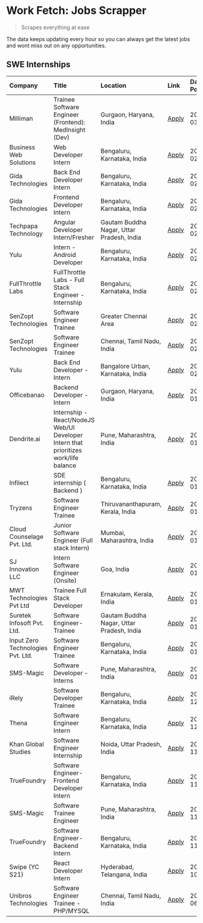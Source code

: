# Work Fetch: Jobs Scrapper
> Scrapes everything at ease

The data keeps updating every hour so you can always get the latest jobs and wont miss out on any opportunities.

## SWE Internships
<!--START_SECTION:workfetch-->
| Company                           | Title                                                                                | Location                                  | Link                                                                                                                                                                                                                                                                                                       | Date Posted   |
|:----------------------------------|:-------------------------------------------------------------------------------------|:------------------------------------------|:-----------------------------------------------------------------------------------------------------------------------------------------------------------------------------------------------------------------------------------------------------------------------------------------------------------|:--------------|
| Milliman                          | Trainee Software Engineer (Frontend): MedInsight (Dev)                               | Gurgaon, Haryana, India                   | [Apply](https://in.linkedin.com/jobs/view/trainee-software-engineer-frontend-medinsight-dev-at-milliman-3792874280?refId=grjkX3255YeEj3uExctGIA%3D%3D&trackingId=GHAkCY9piTil%2Bnnx3lL9Zw%3D%3D&position=3&pageNum=0&trk=public_jobs_jserp-result_search-card)                                             | 2024-03-01    |
| Business Web Solutions            | Web Developer Intern                                                                 | Bengaluru, Karnataka, India               | [Apply](https://in.linkedin.com/jobs/view/web-developer-intern-at-business-web-solutions-3839906144?refId=grjkX3255YeEj3uExctGIA%3D%3D&trackingId=Ux%2B879mXNy1%2FXufVcWkD5A%3D%3D&position=16&pageNum=0&trk=public_jobs_jserp-result_search-card)                                                         | 2024-02-26    |
| Gida Technologies                 | Back End Developer Intern                                                            | Bengaluru, Karnataka, India               | [Apply](https://in.linkedin.com/jobs/view/back-end-developer-intern-at-gida-technologies-3836849295?refId=BQrOvpL1eV3f6q%2BrPjbQgQ%3D%3D&trackingId=pYk7EjuoxXElOTXRj9O8mw%3D%3D&position=25&pageNum=1&trk=public_jobs_jserp-result_search-card)                                                           | 2024-02-23    |
| Gida Technologies                 | Frontend Developer Intern                                                            | Bengaluru, Karnataka, India               | [Apply](https://in.linkedin.com/jobs/view/frontend-developer-intern-at-gida-technologies-3836040945?refId=grjkX3255YeEj3uExctGIA%3D%3D&trackingId=yDJp0pDTK4PxnJznevchww%3D%3D&position=15&pageNum=0&trk=public_jobs_jserp-result_search-card)                                                             | 2024-02-21    |
| Techpapa Technology               | Angular Developer Intern/Fresher                                                     | Gautam Buddha Nagar, Uttar Pradesh, India | [Apply](https://in.linkedin.com/jobs/view/angular-developer-intern-fresher-at-techpapa-technology-3834305862?refId=BQrOvpL1eV3f6q%2BrPjbQgQ%3D%3D&trackingId=X9IHLXsfe%2FQk5DXmN4PnUg%3D%3D&position=24&pageNum=1&trk=public_jobs_jserp-result_search-card)                                                | 2024-02-20    |
| Yulu                              | Intern - Android Developer                                                           | Bengaluru, Karnataka, India               | [Apply](https://in.linkedin.com/jobs/view/intern-android-developer-at-yulu-3834459982?refId=BQrOvpL1eV3f6q%2BrPjbQgQ%3D%3D&trackingId=q%2BlTUDu6bC36VidO1uopng%3D%3D&position=22&pageNum=1&trk=public_jobs_jserp-result_search-card)                                                                       | 2024-02-19    |
| FullThrottle Labs                 | FullThrottle Labs - Full Stack Engineer - Internship                                 | Bengaluru, Karnataka, India               | [Apply](https://in.linkedin.com/jobs/view/fullthrottle-labs-full-stack-engineer-internship-at-fullthrottle-labs-3829636016?refId=BQrOvpL1eV3f6q%2BrPjbQgQ%3D%3D&trackingId=Q4y9sTqaO6JIEFwO189KsA%3D%3D&position=23&pageNum=1&trk=public_jobs_jserp-result_search-card)                                    | 2024-02-17    |
| SenZopt Technologies              | Software Engineer Trainee                                                            | Greater Chennai Area                      | [Apply](https://in.linkedin.com/jobs/view/software-engineer-trainee-at-senzopt-technologies-3827688781?refId=BQrOvpL1eV3f6q%2BrPjbQgQ%3D%3D&trackingId=zvmsVdixpLbxPvq3UedYPA%3D%3D&position=7&pageNum=1&trk=public_jobs_jserp-result_search-card)                                                         | 2024-02-12    |
| SenZopt Technologies              | Software Engineer Trainee                                                            | Chennai, Tamil Nadu, India                | [Apply](https://in.linkedin.com/jobs/view/software-engineer-trainee-at-senzopt-technologies-3827686880?refId=BQrOvpL1eV3f6q%2BrPjbQgQ%3D%3D&trackingId=m88tmitlYEMUkedMXkKEwg%3D%3D&position=17&pageNum=1&trk=public_jobs_jserp-result_search-card)                                                        | 2024-02-12    |
| Yulu                              | Back End Developer - Intern                                                          | Bangalore Urban, Karnataka, India         | [Apply](https://in.linkedin.com/jobs/view/back-end-developer-intern-at-yulu-3821682220?refId=grjkX3255YeEj3uExctGIA%3D%3D&trackingId=ZGadLIXXQiF3hqjvhfNkMA%3D%3D&position=7&pageNum=0&trk=public_jobs_jserp-result_search-card)                                                                           | 2024-02-04    |
| Officebanao                       | Backend Developer - Intern                                                           | Gurgaon, Haryana, India                   | [Apply](https://in.linkedin.com/jobs/view/backend-developer-intern-at-officebanao-3814263731?refId=grjkX3255YeEj3uExctGIA%3D%3D&trackingId=Kxl6wiFOmDs1ea4xOIwXpQ%3D%3D&position=21&pageNum=0&trk=public_jobs_jserp-result_search-card)                                                                    | 2024-01-31    |
| Dendrite.ai                       | Internship - React/NodeJS Web/UI Developer Intern that prioritizes work/life balance | Pune, Maharashtra, India                  | [Apply](https://in.linkedin.com/jobs/view/internship-react-nodejs-web-ui-developer-intern-that-prioritizes-work-life-balance-at-dendrite-ai-3818948068?refId=BQrOvpL1eV3f6q%2BrPjbQgQ%3D%3D&trackingId=%2BVMD%2BJgFVHeMS%2BP7SZ%2BHlg%3D%3D&position=4&pageNum=1&trk=public_jobs_jserp-result_search-card) | 2024-01-31    |
| Infilect                          | SDE internship ( Backend )                                                           | Bengaluru, Karnataka, India               | [Apply](https://in.linkedin.com/jobs/view/sde-internship-backend-at-infilect-3815120558?refId=grjkX3255YeEj3uExctGIA%3D%3D&trackingId=61TfFFjG4ncCpXEwWP4XKQ%3D%3D&position=23&pageNum=0&trk=public_jobs_jserp-result_search-card)                                                                         | 2024-01-25    |
| Tryzens                           | Software Engineer Trainee                                                            | Thiruvananthapuram, Kerala, India         | [Apply](https://in.linkedin.com/jobs/view/software-engineer-trainee-at-tryzens-3809363491?refId=BQrOvpL1eV3f6q%2BrPjbQgQ%3D%3D&trackingId=gw38xAolawNeOMeYNlkCkg%3D%3D&position=11&pageNum=1&trk=public_jobs_jserp-result_search-card)                                                                     | 2024-01-18    |
| Cloud Counselage Pvt. Ltd.        | Junior Software Engineer (Full stack Intern)                                         | Mumbai, Maharashtra, India                | [Apply](https://in.linkedin.com/jobs/view/junior-software-engineer-full-stack-intern-at-cloud-counselage-pvt-ltd-3803132814?refId=grjkX3255YeEj3uExctGIA%3D%3D&trackingId=6DS5vHsryaXPCFP36FnWEA%3D%3D&position=24&pageNum=0&trk=public_jobs_jserp-result_search-card)                                     | 2024-01-11    |
| SJ Innovation LLC                 | Intern Software Engineer (Onsite)                                                    | Goa, India                                | [Apply](https://in.linkedin.com/jobs/view/intern-software-engineer-onsite-at-sj-innovation-llc-3799959011?refId=BQrOvpL1eV3f6q%2BrPjbQgQ%3D%3D&trackingId=es2L2cTiYOWIDP5N3gwjZA%3D%3D&position=14&pageNum=1&trk=public_jobs_jserp-result_search-card)                                                     | 2024-01-11    |
| MWT Technologies Pvt Ltd          | Trainee Full Stack Developer                                                         | Ernakulam, Kerala, India                  | [Apply](https://in.linkedin.com/jobs/view/trainee-full-stack-developer-at-mwt-technologies-pvt-ltd-3800921715?refId=grjkX3255YeEj3uExctGIA%3D%3D&trackingId=IU8U3SVigsdK%2BUQVbSJ0yg%3D%3D&position=5&pageNum=0&trk=public_jobs_jserp-result_search-card)                                                  | 2024-01-09    |
| Suretek Infosoft Pvt. Ltd.        | Software Engineer-Trainee                                                            | Gautam Buddha Nagar, Uttar Pradesh, India | [Apply](https://in.linkedin.com/jobs/view/software-engineer-trainee-at-suretek-infosoft-pvt-ltd-3800934643?refId=grjkX3255YeEj3uExctGIA%3D%3D&trackingId=y%2FchnvyGYkHaVMIZPH7d3Q%3D%3D&position=19&pageNum=0&trk=public_jobs_jserp-result_search-card)                                                    | 2024-01-09    |
| Input Zero Technologies Pvt. Ltd. | Software Engineer Trainee                                                            | Bengaluru, Karnataka, India               | [Apply](https://in.linkedin.com/jobs/view/software-engineer-trainee-at-input-zero-technologies-pvt-ltd-3800927643?refId=BQrOvpL1eV3f6q%2BrPjbQgQ%3D%3D&trackingId=xvP8MGQAPRZzqbdCunu4Eg%3D%3D&position=5&pageNum=1&trk=public_jobs_jserp-result_search-card)                                              | 2024-01-09    |
| SMS-Magic                         | Software Developer -Interns                                                          | Pune, Maharashtra, India                  | [Apply](https://in.linkedin.com/jobs/view/software-developer-interns-at-sms-magic-3799485343?refId=BQrOvpL1eV3f6q%2BrPjbQgQ%3D%3D&trackingId=Ii2yDx0Ngdz%2FdHLW5ClRww%3D%3D&position=8&pageNum=1&trk=public_jobs_jserp-result_search-card)                                                                 | 2024-01-05    |
| iRely                             | Software Developer Trainee                                                           | Bengaluru, Karnataka, India               | [Apply](https://in.linkedin.com/jobs/view/software-developer-trainee-at-irely-3801577534?refId=grjkX3255YeEj3uExctGIA%3D%3D&trackingId=pLiXnMFNYpXFp6pXv4M7EQ%3D%3D&position=10&pageNum=0&trk=public_jobs_jserp-result_search-card)                                                                        | 2023-12-22    |
| Thena                             | Software Engineer Intern                                                             | Bengaluru, Karnataka, India               | [Apply](https://in.linkedin.com/jobs/view/software-engineer-intern-at-thena-3778731751?refId=grjkX3255YeEj3uExctGIA%3D%3D&trackingId=GLN7dTQGY%2FGudxBFye%2FIHQ%3D%3D&position=12&pageNum=0&trk=public_jobs_jserp-result_search-card)                                                                      | 2023-12-05    |
| Khan Global Studies               | Software Engineer Internship                                                         | Noida, Uttar Pradesh, India               | [Apply](https://in.linkedin.com/jobs/view/software-engineer-internship-at-khan-global-studies-3766942197?refId=BQrOvpL1eV3f6q%2BrPjbQgQ%3D%3D&trackingId=a6Iag519JW4atQhsk8qQeA%3D%3D&position=18&pageNum=1&trk=public_jobs_jserp-result_search-card)                                                      | 2023-11-27    |
| TrueFoundry                       | Software Engineer- Frontend Developer Intern                                         | Bengaluru, Karnataka, India               | [Apply](https://in.linkedin.com/jobs/view/software-engineer-frontend-developer-intern-at-truefoundry-3790095058?refId=grjkX3255YeEj3uExctGIA%3D%3D&trackingId=TLMLJJaIFznwjcPGsqSdww%3D%3D&position=11&pageNum=0&trk=public_jobs_jserp-result_search-card)                                                 | 2023-11-24    |
| SMS-Magic                         | Software Trainee Engineer                                                            | Pune, Maharashtra, India                  | [Apply](https://in.linkedin.com/jobs/view/software-trainee-engineer-at-sms-magic-3761409781?refId=grjkX3255YeEj3uExctGIA%3D%3D&trackingId=yqrqtB4vjJBKgFBL9L%2FFkg%3D%3D&position=25&pageNum=0&trk=public_jobs_jserp-result_search-card)                                                                   | 2023-11-16    |
| TrueFoundry                       | Software Engineer-Backend Intern                                                     | Bengaluru, Karnataka, India               | [Apply](https://in.linkedin.com/jobs/view/software-engineer-backend-intern-at-truefoundry-3779508170?refId=BQrOvpL1eV3f6q%2BrPjbQgQ%3D%3D&trackingId=s6SVdcHiWD7zaKx8BcxS4g%3D%3D&position=3&pageNum=1&trk=public_jobs_jserp-result_search-card)                                                           | 2023-11-10    |
| Swipe (YC S21)                    | React Developer Intern                                                               | Hyderabad, Telangana, India               | [Apply](https://in.linkedin.com/jobs/view/react-developer-intern-at-swipe-yc-s21-3737600089?refId=grjkX3255YeEj3uExctGIA%3D%3D&trackingId=iL2WqFUHE15QERv65QhQ9w%3D%3D&position=14&pageNum=0&trk=public_jobs_jserp-result_search-card)                                                                     | 2023-10-13    |
| Unibros Technologies              | Software Engineer Trainee - PHP/MYSQL                                                | Chennai, Tamil Nadu, India                | [Apply](https://in.linkedin.com/jobs/view/software-engineer-trainee-php-mysql-at-unibros-technologies-3656599241?refId=BQrOvpL1eV3f6q%2BrPjbQgQ%3D%3D&trackingId=oC9tLji0uVzOqFkF1ajwZA%3D%3D&position=12&pageNum=1&trk=public_jobs_jserp-result_search-card)                                              | 2023-06-12    |
<!--END_SECTION:workfetch-->
